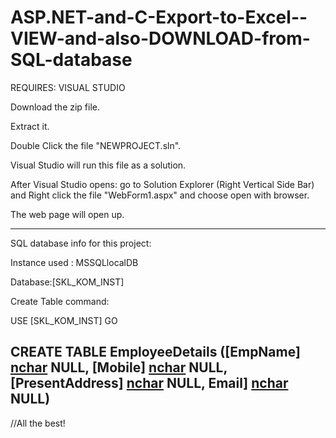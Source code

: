 # ASP.NET-and-C-Export-to-Excel--VIEW-and-also-DOWNLOAD-from-SQL-database
REQUIRES: VISUAL STUDIO 

Download the zip file.

Extract it.

Double Click the file "NEWPROJECT.sln".

Visual Studio will run this file as a solution. 

After Visual Studio opens: go to Solution Explorer (Right Vertical Side Bar) and Right click the file "WebForm1.aspx" and choose open with browser. 

The web page will open up.

-------------------------------------------------------------------------
SQL database info for this project:

Instance used : MSSQLlocalDB

Database:[SKL_KOM_INST]

Create Table command:

USE [SKL_KOM_INST]
GO

CREATE TABLE EmployeeDetails ([EmpName] [nchar](10) NULL, [Mobile] [nchar](10) NULL, [PresentAddress] [nchar](10) NULL, Email] [nchar](10) NULL)
------------------------------------------------------------------------
//All the best!
